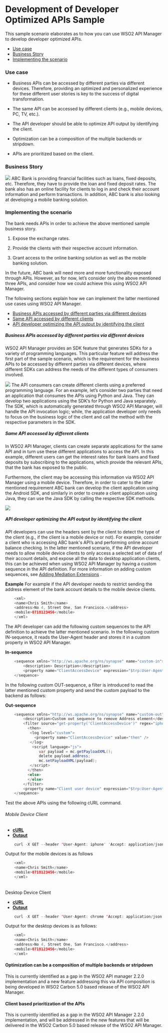 # Development of Developer Optimized APIs Sample

This sample scenario elaborates as to how you can use WSO2 API Manager to develop developer optimized APIs.

-   [Use case](#DevelopmentofDeveloperOptimizedAPIsSample-Usecase)
-   [Business Story](#DevelopmentofDeveloperOptimizedAPIsSample-BusinessStory)
-   [Implementing the scenario](#DevelopmentofDeveloperOptimizedAPIsSample-Implementingthescenario)

### Use case

-   Business APIs can be accessed by different parties via different devices. Therefore, providing an optimized and personalized experience for these different user stories is key to the success of digital transformation.

-   The same API can be accessed by different clients (e.g., mobile devices, PC, TV, etc.).

-   The API developer should be able to optimize API output by identifying the client.

-   Optimization can be a composition of the multiple backends or stripdown.

-   APIs are prioritized based on the client.

### Business Story
![](https://lh3.googleusercontent.com/sfvuk6rF0aXhNaVGawSUVyW6_GFus-H2uwueJMwHWeE2gKW9QUMU0p627M2TDED2KH8h174A-e6ZXhc8HNqYBEymnW99A9Rdeoq52LYioY1Zcu6C7eKLuKkR8OfnVU2b04H9ZcZ3AABVVimiow)
ABC Bank is providing financial facilities such as loans, fixed deposits, etc. Therefore, they have to provide the loan and fixed deposit rates. The bank also has an online facility for clients to log in and check their account information and perform transactions. In addition, ABC bank is also looking at developing a mobile banking solution.

### Implementing the scenario

The bank needs APIs in order to achieve the above mentioned sample business story.

1.  Expose the exchange rates.

2.  Provide the clients with their respective account information.

3.  Grant access to the online banking solution as well as the mobile banking solution.

In the future, ABC bank will need more and more functionality exposed through APIs. However, as for now, let’s consider only the above mentioned three APIs, and consider how we could achieve this using WSO2 API Manager.

The following sections explain how we can implement the latter mentioned use cases using WSO2 API Manager.

-   [Business APIs accessed by different parties via different devices](#DevelopmentofDeveloperOptimizedAPIsSample-BusinessAPIsaccessedbydifferentpartiesviadifferentdevices)
-   [Same API accessed by different clients](#DevelopmentofDeveloperOptimizedAPIsSample-SameAPIaccessedbydifferentclients)
-   [API developer optimizing the API output by identifying the client](#DevelopmentofDeveloperOptimizedAPIsSample-APIdeveloperoptimizingtheAPIoutputbyidentifyingtheclient)

##### Business APIs accessed by different parties via different devices

WSO2 API Manager provides an SDK feature that generates SDKs for a variety of programming languages. This particular feature will address the first part of the sample scenario, which is the requirement for the business APIs to be accessed by different parties via different devices, where different SDKs can address the needs of the different types of consumers involved.

![](https://lh3.googleusercontent.com/8oHiX6n-3JUVLVfGMuRe0A0LIaSvyzBoyoanKYkRD1tqvuY0PPw71bYJhhiqi9KVfH-79x4Rh56BoyZw_cDebrfcXdhOT9_oONzLtybaFBWST3bkFICh_uChJosVVV7F1HBwrkvFyJH74SIaZg)
The API consumers can create different clients using a preferred programming language. For an example, let’s consider two parties that need an application that consumes the APIs using Python and Java. They can develop two applications using the SDK’s for Python and Java separately. The SDK, which is automatically generated through WSO2 API Manager, will handle the API invocation logic; while, the application developer only needs to focus on the business logic of the client and call the method with the respective parameters in the SDK.

##### Same API accessed by different clients

In WSO2 API Manager, clients can create separate applications for the same API and in turn use these different applications to access the API. In this example, different users can get the interest rates for bank loans and fixed deposits by subscribing to the applications, which provide the relevant APIs, that the bank has exposed to the public.

Furthermore, the client may be accessing this information via WSO2 API Manager using a mobile device. Therefore, in order to cater to the latter mentioned requirement ABC bank can develop the client application using the Android SDK, and similarly in order to create a client application using Java, they can use the Java SDK by calling the respective SDK methods.

![](https://lh4.googleusercontent.com/vg1W-nIII1cMKvfzT7Yiy_xphKI2cgq4KCmCKecFSAr4UQ3KmyldyitsgKaN5500q9vu2K2nAWC4VpeimibHAe9rYfzR7n9hDSUckhtJNVKMXPBzdi-JrOsTxcnSir4Gnky9T9XBogpYomMHwQ)
##### API developer optimizing the API output by identifying the client

API developers can use the headers sent by the client to detect the type of the client (e.g., if the client is a mobile device or not). For example, consider a client who is accessing ABC bank's API’s and performing online account balance checking. In the latter mentioned scenario, if the API developer needs to allow mobile device clients to only access a selected set of data of their account details, and expose all the data to desktop application clients, this can be achieved when using WSO2 API Manager by having a custom sequence in the API definition. For more information on adding custom sequences, see [Adding Mediation Extensions](https://docs.wso2.com/display/AM260/Adding+Mediation+Extensions) .

**Example**
For example if the API developer needs to restrict sending the address element of the bank account details to the mobile device clients.

``` java
    <xml>
    <name>Chris Smith</name>
    <address>No 4, Street One, San Francisco.</address>
    <mobile>0718123456</mobile>
    </xml>
```

The API developer can add the following custom sequences to the API definition to achieve the latter mentioned scenario.
In the following custom IN-sequence, it reads the User-Agent header and stores it in a custom property in WSO2 API Manager.

**In-sequence**

``` java
    <sequence xmlns="http://ws.apache.org/ns/synapse" name="custom-in">
        <description> Description</description>
        <property name="ClientAccessDevice" expression="$trp:User-Agent" />
    </sequence>
```

In the following custom OUT-sequence, a filter is introduced to read the latter mentioned custom property and send the custom payload to the backend as follows:

**Out-sequence**

``` java
    <sequence xmlns="http://ws.apache.org/ns/synapse" name="custom-out">
        <description>Custom out sequence to remove Address element</description>
        <filter source="get-property('ClientAccessDevice')" regex="iphone">
          <then>
           <log level="custom">
             <property name="ClientAccessDevice" value="then" />
           </log>
            <script language="js">
               var payload = mc.getPayloadXML();
               delete payload.address;
               mc.setPayloadXML(payload);
           </script>
          </then>
          <else>
          </else>
        </filter>
        <property name="Client user device" expression="$trp:User-Agent" />
    </sequence>
```

Test the above APIs using the following cURL command.

###### Mobile Device Client

-   [**cURL**](#curl-mobile)
-   [**Output**](#curl-mobile-output)

``` java
    curl -X GET --header 'User-Agent: iphone' 'Accept: application/json' --header 'Authorization: Bearer <key>' 'https://10.100.5.168:8243/information/1.0.0/getCustomerInfo'
```

Output for the mobile devices is as follows

``` java
    <xml>
    <name>Chris Smith</name>
    <mobile>0718123456</mobile>
    </xml>
```

###### 
Desktop Device Client

-   [**cURL**](#curl-mobile)
-   [**Output**](#curl-mobile-output)

``` java
    curl -X GET --header 'User-Agent: chrome 'Accept: application/json' --header 'Authorization: Bearer <key>' 'https://10.100.5.168:8243/information/1.0.0/getCustomerInfo'
```

Output for the desktop devices is as follows:

``` java
    <xml>
    <name>Chris Smith</name>
    <address>No 4, Street One, San Francisco.</address>
    <mobile>0718123456</mobile>
    </xml>
```

#### Optimization can be a composition of multiple backends or stripdown

This is currently identified as a gap in the WSO2 API manager 2.2.0 implementation and a new feature addressing this via API composition is being developed in WSO2 Carbon 5.0 based release of the WSO2 API Manager.

#### Client based prioritization of the APIs

This is currently identified as a gap in the WSO2 API Manager 2.2.0 implementation, and will be addressed in the new features that will be delivered in the WSO2 Carbon 5.0 based release of the WSO2 API Manager.

